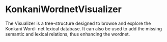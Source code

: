 # KonkaniWordnetVisualizer
The Visualizer is a tree-structure designed to browse and explore the Konkani Word- net lexical database. It can also be used to add the missing semantic and lexical relations, thus enhancing the wordnet.

